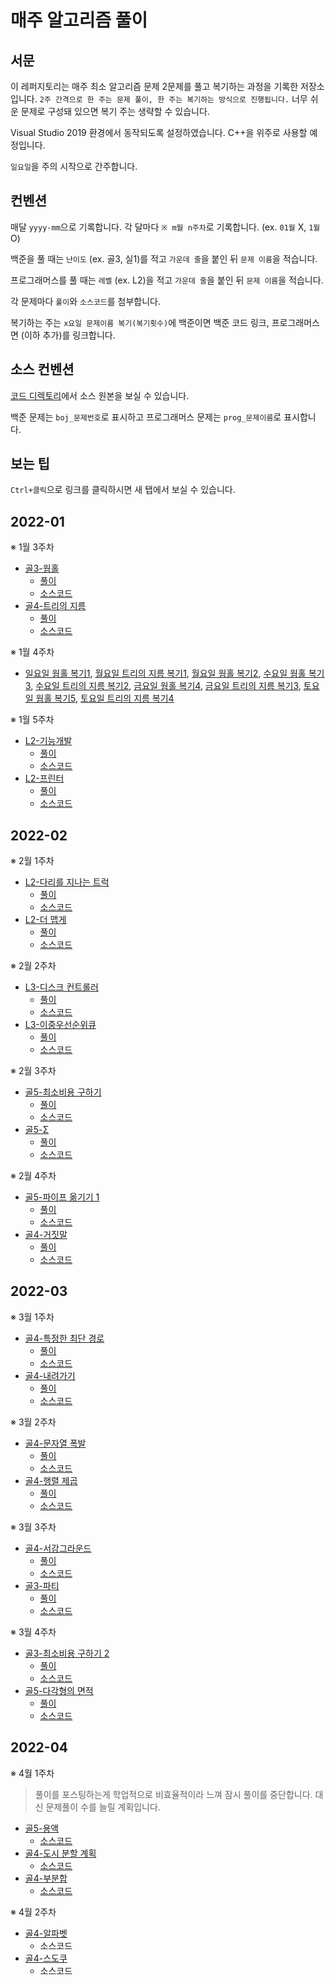 # 매주 알고리즘 풀이

## 서문
이 레퍼지토리는 매주 최소 알고리즘 문제 2문제를 풀고 복기하는 과정을 기록한 저장소입니다. `2주 간격으로 한 주는 문제 풀이, 한 주는 복기하는 방식으로 진행됩니다.` 너무 쉬운 문제로 구성돼 있으면 복기 주는 생략할 수 있습니다.

Visual Studio 2019 환경에서 동작되도록 설정하였습니다. C++을 위주로 사용할 예정입니다.

`일요일`을 주의 시작으로 간주합니다.

## 컨벤션
매달 `yyyy-mm`으로 기록합니다.
각 달마다 `※ m월 n주차`로 기록합니다. (ex. `01월` X, `1월` O)

백준을 풀 때는 `난이도` (ex. 골3, 실1)를 적고 `가운데 줄`을 붙인 뒤 `문제 이름`을 적습니다.

프로그래머스를 풀 때는 `레벨` (ex. L2)을 적고 `가운데 줄`을 붙인 뒤 `문제 이름`을 적습니다. 

각 문제마다 `풀이`와 `소스코드`를 첨부합니다.

복기하는 주는 `x요일 문제이름 복기(복기횟수)`에 백준이면 백준 코드 링크, 프로그래머스면 (이하 추가)를 링크합니다.

## 소스 컨벤션
[코드 디렉토리](https://github.com/jh2song/problem-solving/tree/master/PS)에서 소스 원본을 보실 수 있습니다.

백준 문제는 `boj_문제번호`로 표시하고 프로그래머스 문제는 `prog_문제이름`로 표시합니다.

## 보는 팁
`Ctrl+클릭`으로 링크를 클릭하시면 새 탭에서 보실 수 있습니다.

## 2022-01
※ 1월 3주차
- [골3-웜홀](https://www.acmicpc.net/problem/1865)
  - [풀이](https://jh2song.notion.site/Bellman-Ford-872d07af91104692a329b771d03961f5)
  - [소스코드](https://github.com/jh2song/problem-solving/blob/master/PS/boj_1865.cpp)
- [골4-트리의 지름](https://www.acmicpc.net/problem/1967)
  - [풀이](https://jh2song.notion.site/Tree-d9b293013d4040aca261c1ef2cac3407)
  - [소스코드](https://github.com/jh2song/problem-solving/blob/master/PS/boj_1967.cpp)

※ 1월 4주차
- [일요일 웜홀 복기1](http://boj.kr/8b7f4575f721489791e30cf0c31958f4), [월요일 트리의 지름 복기1](http://boj.kr/df668a0cd6f94be3b460b5bb25b8e13c), [월요일 웜홀 복기2](http://boj.kr/ee988e2c32ac4c4a9c53391c52687434), [수요일 웜홀 복기3](http://boj.kr/6fcef9e578e34af89153b6e9e2157c35), [수요일 트리의 지름 복기2](http://boj.kr/2738128513c4448e9ada3faa7da33806), [금요일 웜홀 복기4](http://boj.kr/59c2e2546bbb4e50a39a69c68f0c1e24), [금요일 트리의 지름 복기3](http://boj.kr/c4a460c79de241b8bad2ee6457917e2f), [토요일 웜홀 복기5](http://boj.kr/8e5b8dceb3084e0e86a044f4fc1c442e), [토요일 트리의 지름 복기4](http://boj.kr/b8524e13a19d4945a095b422145bfaa1)

※ 1월 5주차
- [L2-기능개발](https://programmers.co.kr/learn/courses/30/lessons/42586)
  - [풀이](https://jh2song.notion.site/Implementation-8e6d2787429947aba71acbacccb2984c)
  - [소스코드](https://github.com/jh2song/problem-solving/blob/master/PS/prog_%EA%B8%B0%EB%8A%A5%EA%B0%9C%EB%B0%9C.cpp)
- [L2-프린터](https://programmers.co.kr/learn/courses/30/lessons/42587)
  - [풀이](https://jh2song.notion.site/Implementation-8e6d2787429947aba71acbacccb2984c)
  - [소스코드](https://github.com/jh2song/problem-solving/blob/master/PS/prog_%ED%94%84%EB%A6%B0%ED%84%B0.cpp)

## 2022-02
※ 2월 1주차
- [L2-다리를 지나는 트럭](https://programmers.co.kr/learn/courses/30/lessons/42583)
  - [풀이](https://jh2song.notion.site/Implementation-8e6d2787429947aba71acbacccb2984c)
  - [소스코드](https://github.com/jh2song/problem-solving/blob/master/PS/prog_%EB%8B%A4%EB%A6%AC%EB%A5%BC%20%EC%A7%80%EB%82%98%EB%8A%94%20%ED%8A%B8%EB%9F%AD.cpp)
- [L2-더 맵게](https://programmers.co.kr/learn/courses/30/lessons/42626)
  - [풀이](https://jh2song.notion.site/Priority-Queue-f8861183919a446e8796a1f8ca7f5383)
  - [소스코드](https://github.com/jh2song/problem-solving/blob/master/PS/prog_%EB%8D%94%20%EB%A7%B5%EA%B2%8C.cpp)

※ 2월 2주차
- [L3-디스크 컨트롤러](https://programmers.co.kr/learn/courses/30/lessons/42627)
  - [풀이](https://jh2song.notion.site/Priority-Queue-f8861183919a446e8796a1f8ca7f5383)
  - [소스코드](https://github.com/jh2song/problem-solving/blob/master/PS/prog_%EB%94%94%EC%8A%A4%ED%81%AC%20%EC%BB%A8%ED%8A%B8%EB%A1%A4%EB%9F%AC.cpp)
- [L3-이중우선순위큐](https://programmers.co.kr/learn/courses/30/lessons/42628)
  - [풀이](https://jh2song.notion.site/Multiset-f9c923e6691f4d0e882499ec33aa23d0)
  - [소스코드](https://github.com/jh2song/problem-solving/blob/master/PS/prog_%EC%9D%B4%EC%A4%91%EC%9A%B0%EC%84%A0%EC%88%9C%EC%9C%84%ED%81%90.cpp)

※ 2월 3주차
- [골5-최소비용 구하기](https://www.acmicpc.net/problem/1916)
  - [풀이](https://jh2song.notion.site/Dijkstar-0fcfd7f45d2c4241bf96a990320ac278)
  - [소스코드](https://github.com/jh2song/problem-solving/blob/master/PS/boj_1916.cpp)
- [골5-Σ](https://www.acmicpc.net/problem/13172)
  - [풀이](https://jh2song.notion.site/Math-119a9f4e2b7345d6b7c8825cb60b9665)
  - [소스코드](https://github.com/jh2song/problem-solving/blob/master/PS/boj_13172.cpp)

※ 2월 4주차
- [골5-파이프 옮기기 1](https://www.acmicpc.net/problem/17070)
  - [풀이](https://jh2song.notion.site/Dynamic-Programming-e0bcb07371234e63b72f7ef23f07554a)
  - [소스코드](https://github.com/jh2song/problem-solving/blob/master/PS/boj_17070.cpp)
- [골4-거짓말](https://www.acmicpc.net/problem/1043)
  - [풀이](https://jh2song.notion.site/Union-Find-ec254bac258e45598981d975b2089229)
  - [소스코드](https://github.com/jh2song/problem-solving/blob/master/PS/boj_1043.cpp)

## 2022-03
※ 3월 1주차
- [골4-특정한 최단 경로](https://www.acmicpc.net/problem/1504)
  - [풀이](https://jh2song.notion.site/Dijkstra-0fcfd7f45d2c4241bf96a990320ac278)
  - [소스코드](https://github.com/jh2song/problem-solving/blob/master/PS/boj_1504.cpp)
- [골4-내려가기](https://www.acmicpc.net/problem/2096)
  - [풀이](https://jh2song.notion.site/Dynamic-Programming-e0bcb07371234e63b72f7ef23f07554a)
  - [소스코드](https://github.com/jh2song/problem-solving/blob/master/PS/boj_2096.cpp)

※ 3월 2주차
- [골4-문자열 폭발](https://www.acmicpc.net/problem/9935)
  - [풀이](https://jh2song.notion.site/Stack-2df6d738b62c467793c965f3d390b78b)
  - [소스코드](https://github.com/jh2song/problem-solving/blob/master/PS/boj_9935.cpp)
- [골4-행렬 제곱](https://www.acmicpc.net/problem/10830)
  - [풀이](https://jh2song.notion.site/Linear-Algebra-8799d5e241554d4db4558cc58f2d6b66)
  - [소스코드](https://github.com/jh2song/problem-solving/blob/master/PS/boj_10830.cpp)

※ 3월 3주차
- [골4-서강그라운드](https://www.acmicpc.net/problem/14938)
  - [풀이](https://jh2song.notion.site/Floyd-Warshall-46745a0b0efd4a53bcb4dc6780ddccc0)
  - [소스코드](https://github.com/jh2song/problem-solving/blob/master/PS/boj_14938.cpp)
- [골3-파티](https://www.acmicpc.net/problem/1238)
  - [풀이](https://jh2song.notion.site/Dijkstra-0fcfd7f45d2c4241bf96a990320ac278)
  - [소스코드](https://github.com/jh2song/problem-solving/blob/master/PS/boj_1238.cpp)

※ 3월 4주차
- [골3-최소비용 구하기 2](https://www.acmicpc.net/problem/11779)
  - [풀이](https://jh2song.notion.site/Dijkstra-0fcfd7f45d2c4241bf96a990320ac278)
  - [소스코드](https://github.com/jh2song/problem-solving/blob/master/PS/boj_11779.cpp)
- [골5-다각형의 면적](https://www.acmicpc.net/problem/2166)
  - [풀이](https://jh2song.notion.site/Math-119a9f4e2b7345d6b7c8825cb60b9665)
  - [소스코드](https://github.com/jh2song/problem-solving/blob/master/PS/boj_2166.cpp)

## 2022-04
※ 4월 1주차
> 풀이를 포스팅하는게 학업적으로 비효율적이라 느껴 잠시 풀이를 중단합니다. 대신 문제풀이 수를 늘릴 계획입니다.
- [골5-용액](https://www.acmicpc.net/problem/2467)
  - [소스코드](https://github.com/jh2song/problem-solving/blob/master/PS/boj_2467.cpp)
- [골4-도시 분할 계획](https://www.acmicpc.net/problem/1647)
  - [소스코드](https://github.com/jh2song/problem-solving/blob/master/PS/boj_1647.cpp)
- [골4-부분합](https://www.acmicpc.net/problem/1806)
  - [소스코드](https://github.com/jh2song/problem-solving/blob/master/PS/boj_1806.cpp)

※ 4월 2주차
- [골4-알파벳](https://www.acmicpc.net/problem/1987)
  - 소스코드
- [골4-스도쿠](https://www.acmicpc.net/problem/2239)
  - 소스코드

